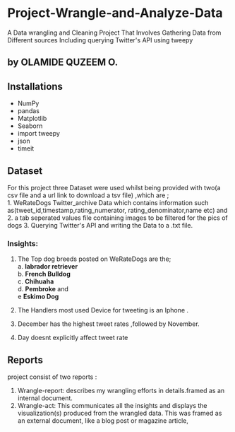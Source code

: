 # Project-Wrangle-and-Analyze-Data
A Data wrangling and Cleaning Project That Involves Gathering Data from Different sources Including querying Twitter's API using tweepy

## by OLAMIDE QUZEEM O.

<h2>Installations</h2>
<ul>
<li>NumPy</li>
<li>pandas</li>
<li>Matplotlib</li>
<li>Seaborn</li>
<li>import tweepy</li>
<li>json</li>
<li>timeit</li> 

</ul>

## Dataset
For this project three  Dataset were used whilst being provided with two(a csv file and a url link to download a tsv file)  ,which are ;<br>
    1. WeRateDogs Twitter_archive Data which contains information such as(tweet_id,timestamp,rating_numerator,
    rating_denominator,name etc) and 
    2. a tab seperated values file containing images to be filtered for the pics of dogs
    3. Querying Twitter's API and writing the Data to a .txt file.
    
    
   ### Insights:
1. The Top dog breeds posted on WeRateDogs are the; <br>
    a. **labrador retriever** <br>
    b. **French Bulldog** <br>
    c. **Chihuaha** <br>
    d. **Pembroke** and <br>
    e  **Eskimo Dog**
   
2. The Handlers most used  Device for tweeting is an Iphone .
3. December has the highest tweet rates ,followed by November.
5. Day doesnt explicitly affect tweet rate

## Reports
project consist of two reports :

1. Wrangle-report: describes my  wrangling efforts in details.framed as an internal document.
2. Wrangle-act: This communicates all the insights and displays the visualization(s) produced from the wrangled data. This was framed as an external document, like a blog post or magazine article,
